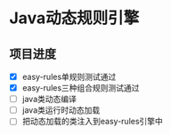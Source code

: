 # Java动态规则引擎
## 项目进度
- [x] easy-rules单规则测试通过
- [x] easy-rules三种组合规则测试通过
- [ ] java类动态编译
- [ ] java类运行时动态加载
- [ ] 把动态加载的类注入到easy-rules引擎中
